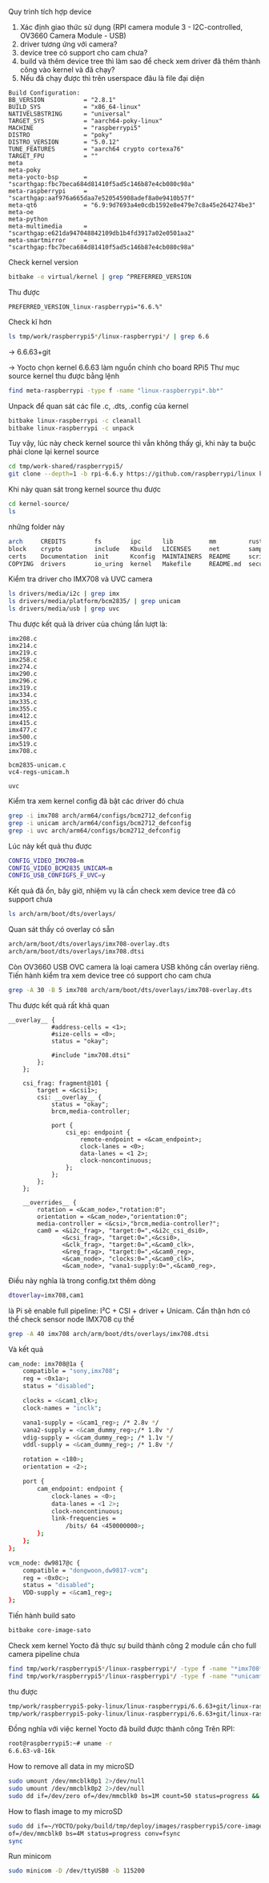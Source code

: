 Quy trình tích hợp device 
1. Xác định giao thức sử dụng (RPI camera module 3 - I2C-controlled, OV3660 Camera Module - USB)
2. driver tương ứng với camera? 
3. device tree có support cho cam chưa? 
4. build và thêm device tree thì làm sao để check xem driver đã thêm thành công vào kernel và đã chạy?  
5. Nếu đã chạy được thì trên userspace đâu là file đại diện <Everything in Linux is File>

```text
Build Configuration:
BB_VERSION           = "2.8.1"
BUILD_SYS            = "x86_64-linux"
NATIVELSBSTRING      = "universal"
TARGET_SYS           = "aarch64-poky-linux"
MACHINE              = "raspberrypi5"
DISTRO               = "poky"
DISTRO_VERSION       = "5.0.12"
TUNE_FEATURES        = "aarch64 crypto cortexa76"
TARGET_FPU           = ""
meta                 
meta-poky            
meta-yocto-bsp       = "scarthgap:fbc7beca684d81410f5ad5c146b87e4cb080c98a"
meta-raspberrypi     = "scarthgap:aaf976a665daa7e520545908adef8a0e9410b57f"
meta-qt6             = "6.9:9d7693a4e0cdb1592e8e479e7c8a45e264274be3"
meta-oe              
meta-python          
meta-multimedia      = "scarthgap:e621da947048842109db1b4fd3917a02e0501aa2"
meta-smartmirror     = "scarthgap:fbc7beca684d81410f5ad5c146b87e4cb080c98a"
```

Check kernel version
```bash
bitbake -e virtual/kernel | grep ^PREFERRED_VERSION
```
Thu được 
```text
PREFERRED_VERSION_linux-raspberrypi="6.6.%"
```
Check kĩ hơn 
```bash
ls tmp/work/raspberrypi5*/linux-raspberrypi*/ | grep 6.6
```
-> 6.6.63+git

-> Yocto chọn kernel 6.6.63 làm nguồn chính cho board RPi5
Thư mục source kernel thu được bằng lệnh 
```bash
find meta-raspberrypi -type f -name "linux-raspberrypi*.bb*"
```

Unpack để quan sát các file .c, .dts, .config của kernel
```bash
bitbake linux-raspberrypi -c cleanall
bitbake linux-raspberrypi -c unpack
```
Tuy vậy, lúc này check kernel source thì vẫn không thấy gì, khi này ta buộc phải clone lại kernel source
```bash
cd tmp/work-shared/raspberrypi5/
git clone --depth=1 -b rpi-6.6.y https://github.com/raspberrypi/linux kernel-source
```
Khi này quan sát trong kernel source thu được
```bash
cd kernel-source/
ls
```
những folder này
```bash
arch     CREDITS        fs        ipc      lib          mm         rust      sound
block    crypto         include   Kbuild   LICENSES     net        samples   tools
certs    Documentation  init      Kconfig  MAINTAINERS  README     scripts   usr
COPYING  drivers        io_uring  kernel   Makefile     README.md  security  virt
```
Kiểm tra driver cho IMX708 và UVC camera
```bash
ls drivers/media/i2c | grep imx
ls drivers/media/platform/bcm2835/ | grep unicam
ls drivers/media/usb | grep uvc
```
Thu được kết quả là driver của chúng lần lượt là:
```text
imx208.c
imx214.c
imx219.c
imx258.c
imx274.c
imx290.c
imx296.c
imx319.c
imx334.c
imx335.c
imx355.c
imx412.c
imx415.c
imx477.c
imx500.c
imx519.c
imx708.c
```
```text
bcm2835-unicam.c
vc4-regs-unicam.h
```
```text
uvc
```
Kiểm tra xem kernel config đã bật các driver đó chưa
```bash
grep -i imx708 arch/arm64/configs/bcm2712_defconfig
grep -i unicam arch/arm64/configs/bcm2712_defconfig
grep -i uvc arch/arm64/configs/bcm2712_defconfig
```
Lúc này kết quả thu được
```bash
CONFIG_VIDEO_IMX708=m
CONFIG_VIDEO_BCM2835_UNICAM=m
CONFIG_USB_CONFIGFS_F_UVC=y
```
Kết quả đã ổn, bây giờ, nhiệm vụ là cần check xem device tree đã có support chưa
```bash
ls arch/arm/boot/dts/overlays/
```
Quan sát thấy có overlay có sẵn
```bash
arch/arm/boot/dts/overlays/imx708-overlay.dts
arch/arm/boot/dts/overlays/imx708.dtsi
```
Còn OV3660 USB OVC camera là loại camera USB không cần overlay riêng. Tiến hành kiểm tra xem device tree có support cho cam chưa
```bash
grep -A 30 -B 5 imx708 arch/arm/boot/dts/overlays/imx708-overlay.dts
```
Thu được kết quả rất khả quan 
```dts
__overlay__ {
			#address-cells = <1>;
			#size-cells = <0>;
			status = "okay";

			#include "imx708.dtsi"
		};
	};

	csi_frag: fragment@101 {
		target = <&csi1>;
		csi: __overlay__ {
			status = "okay";
			brcm,media-controller;

			port {
				csi_ep: endpoint {
					remote-endpoint = <&cam_endpoint>;
					clock-lanes = <0>;
					data-lanes = <1 2>;
					clock-noncontinuous;
				};
			};
		};
	};

	__overrides__ {
		rotation = <&cam_node>,"rotation:0";
		orientation = <&cam_node>,"orientation:0";
		media-controller = <&csi>,"brcm,media-controller?";
		cam0 = <&i2c_frag>, "target:0=",<&i2c_csi_dsi0>,
		       <&csi_frag>, "target:0=",<&csi0>,
		       <&clk_frag>, "target:0=",<&cam0_clk>,
		       <&reg_frag>, "target:0=",<&cam0_reg>,
		       <&cam_node>, "clocks:0=",<&cam0_clk>,
		       <&cam_node>, "vana1-supply:0=",<&cam0_reg>,
```
Điều này nghĩa là trong config.txt thêm dòng
```bash
dtoverlay=imx708,cam1
```
là Pi sẽ enable full pipeline: I²C + CSI + driver + Unicam. Cẩn thận hơn có thể check sensor node IMX708 cụ thể
```bash
grep -A 40 imx708 arch/arm/boot/dts/overlays/imx708.dtsi
```
Và kết quả
```bash
cam_node: imx708@1a {
	compatible = "sony,imx708";
	reg = <0x1a>;
	status = "disabled";

	clocks = <&cam1_clk>;
	clock-names = "inclk";

	vana1-supply = <&cam1_reg>;	/* 2.8v */
	vana2-supply = <&cam_dummy_reg>;/* 1.8v */
	vdig-supply = <&cam_dummy_reg>;	/* 1.1v */
	vddl-supply = <&cam_dummy_reg>;	/* 1.8v */

	rotation = <180>;
	orientation = <2>;

	port {
		cam_endpoint: endpoint {
			clock-lanes = <0>;
			data-lanes = <1 2>;
			clock-noncontinuous;
			link-frequencies =
				/bits/ 64 <450000000>;
		};
	};
};

vcm_node: dw9817@c {
	compatible = "dongwoon,dw9817-vcm";
	reg = <0x0c>;
	status = "disabled";
	VDD-supply = <&cam1_reg>;
};
```
Tiến hành build sato 
```bash
bitbake core-image-sato
```
Check xem kernel Yocto đã thực sự build thành công 2 module cần cho full camera pipeline chưa
```bash
find tmp/work/raspberrypi5*/linux-raspberrypi*/ -type f -name "*imx708*.ko"
find tmp/work/raspberrypi5*/linux-raspberrypi*/ -type f -name "*unicam*.ko"
```
thu được 
```bash
tmp/work/raspberrypi5-poky-linux/linux-raspberrypi/6.6.63+git/linux-raspberrypi5-standard-build/drivers/media/i2c/imx708.ko
tmp/work/raspberrypi5-poky-linux/linux-raspberrypi/6.6.63+git/linux-raspberrypi5-standard-build/drivers/media/platform/bcm2835/bcm2835-unicam.ko
```
Đồng nghĩa với việc kernel Yocto đã build được thành công
Trên RPI:
```bash
root@raspberrypi5:~# uname -r                                                   
6.6.63-v8-16k
```


How to remove all data in my microSD
```bash
sudo umount /dev/mmcblk0p1 2>/dev/null
sudo umount /dev/mmcblk0p2 2>/dev/null
sudo dd if=/dev/zero of=/dev/mmcblk0 bs=1M count=50 status=progress && sync
```

How to flash image to my microSD
```bash
sudo dd if=~/YOCTO/poky/build/tmp/deploy/images/raspberrypi5/core-image-sato-raspberrypi5.rootfs.wic \
of=/dev/mmcblk0 bs=4M status=progress conv=fsync
sync
```
Run minicom 
```bash
sudo minicom -D /dev/ttyUSB0 -b 115200
```
